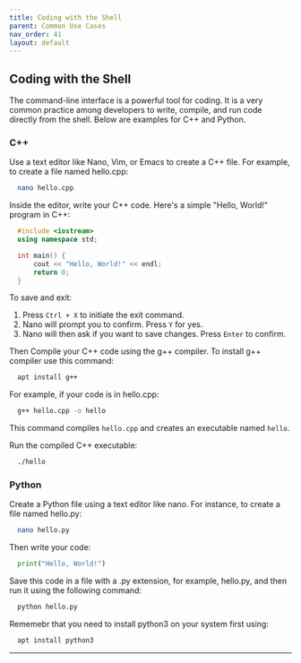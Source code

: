 ```yaml
---
title: Coding with the Shell
parent: Common Use Cases
nav_order: 41
layout: default
---
```


## Coding with the Shell

The command-line interface is a powerful tool for coding. It is a very common practice among developers to write, compile, and run code directly from the shell. Below are examples for C++ and Python.

### C++

Use a text editor like Nano, Vim, or Emacs to create a C++ file.
For example, to create a file named hello.cpp:

```bash
  nano hello.cpp
```

Inside the editor, write your C++ code. Here's a simple "Hello, World!" program in C++:

```c++
  #include <iostream>
  using namespace std;

  int main() {
      cout << "Hello, World!" << endl;
      return 0;
  }
```

To save and exit:

1. Press `Ctrl + X` to initiate the exit command.
2. Nano will prompt you to confirm. Press `Y` for yes.
3. Nano will then ask if you want to save changes. Press `Enter` to confirm.

Then Compile your C++ code using the g++ compiler. To install g++ compiler use this command:

```bash
  apt install g++
```

For example, if your code is in hello.cpp:

```bash
  g++ hello.cpp -o hello
```

This command compiles `hello.cpp` and creates an executable named `hello`.

Run the compiled C++ executable:

```bash
  ./hello
```

### Python

Create a Python file using a text editor like nano.
For instance, to create a file named hello.py:

```bash
  nano hello.py
```

Then write your code:

```python
  print("Hello, World!")
```

Save this code in a file with a .py extension, for example, hello.py, and then run it using the following command:

```bash
  python hello.py
```

Rememebr that you need to install python3 on your system first using:

```bash
  apt install python3
```

<!-- ### ``

- Description:

- Example usage:

  ```bash

  ``` -->

---
